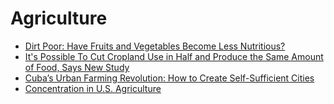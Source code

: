 # Agriculture
- [Dirt Poor: Have Fruits and Vegetables Become Less Nutritious?](https://www.scientificamerican.com/article/soil-depletion-and-nutrition-loss/)
- [It's Possible To Cut Cropland Use in Half and Produce the Same Amount of Food, Says New Study](https://reason.com/2020/04/17/its-possible-to-cut-cropland-use-in-half-and-produce-the-same-amount-of-food-says-new-study/)
- [Cuba’s Urban Farming Revolution: How to Create Self-Sufficient Cities](https://www.architectural-review.com/essays/cubas-urban-farming-revolution-how-to-create-self-sufficient-cities)
- [Concentration in U.S. Agriculture](https://thesocietypages.org/socimages/2011/07/23/concentration-in-u-s-agriculture/)
